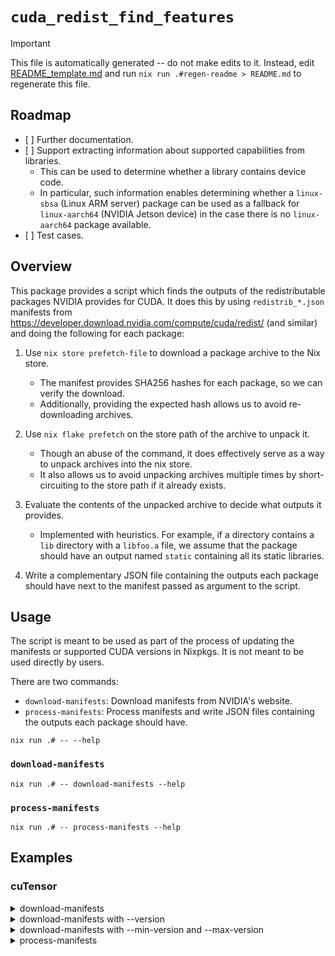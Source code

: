 # `cuda_redist_find_features`

> [!IMPORTANT]
>
> This file is automatically generated -- do not make edits to it. Instead, edit [README_template.md](./nix/packages/regen-readme/README_template.md) and run `nix run .#regen-readme > README.md` to regenerate this file.

## Roadmap

- \[ \] Further documentation.
- \[ \] Support extracting information about supported capabilities from libraries.
  - This can be used to determine whether a library contains device code.
  - In particular, such information enables determining whether a `linux-sbsa` (Linux ARM server) package can be used as a fallback for `linux-aarch64` (NVIDIA Jetson device) in the case there is no `linux-aarch64` package available.
- \[ \] Test cases.

## Overview

This package provides a script which finds the outputs of the redistributable packages NVIDIA provides for CUDA. It does this by using `redistrib_*.json` manifests from <https://developer.download.nvidia.com/compute/cuda/redist/> (and similar) and doing the following for each package:

1. Use `nix store prefetch-file` to download a package archive to the Nix store.

   - The manifest provides SHA256 hashes for each package, so we can verify the download.
   - Additionally, providing the expected hash allows us to avoid re-downloading archives.

1. Use `nix flake prefetch` on the store path of the archive to unpack it.

   - Though an abuse of the command, it does effectively serve as a way to unpack archives into the nix store.
   - It also allows us to avoid unpacking archives multiple times by short-circuiting to the store path if it already exists.

1. Evaluate the contents of the unpacked archive to decide what outputs it provides.

   - Implemented with heuristics. For example, if a directory contains a `lib` directory with a `libfoo.a` file, we assume that the package should have an output named `static` containing all its static libraries.

1. Write a complementary JSON file containing the outputs each package should have next to the manifest passed as argument to the script.

## Usage

The script is meant to be used as part of the process of updating the manifests or supported CUDA versions in Nixpkgs. It is not meant to be used directly by users.

There are two commands:

- `download-manifests`: Download manifests from NVIDIA's website.
- `process-manifests`: Process manifests and write JSON files containing the outputs each package should have.

```regen-readme
nix run .# -- --help
```

### `download-manifests`

```regen-readme
nix run .# -- download-manifests --help
```

### `process-manifests`

```regen-readme
nix run .# -- process-manifests --help
```

## Examples

### cuTensor

<details><summary>download-manifests</summary>

```regen-readme
nix run .# -- --debug download-manifests https://developer.download.nvidia.com/compute/cutensor/redist cutensor_manifests
```

</details>

<details><summary>download-manifests with --version</summary>

```regen-readme
nix run .# -- --debug download-manifests https://developer.download.nvidia.com/compute/cutensor/redist cutensor_manifests --version 1.4.0
```

</details>

<details><summary>download-manifests with --min-version and --max-version</summary>

```regen-readme
nix run .# -- --debug download-manifests https://developer.download.nvidia.com/compute/cutensor/redist cutensor_manifests --min-version 1.4.0 --max-version 1.6.2
```

</details>

<details><summary>process-manifests</summary>

Assuming

```console
nix run .# -- --debug download-manifests https://developer.download.nvidia.com/compute/cutensor/redist cutensor_manifests --min-version 1.4.0 --max-version 1.6.2
```

was run previously,

```regen-readme
nix run .# -- --debug process-manifests https://developer.download.nvidia.com/compute/cutensor/redist cutensor_manifests
```

</details>
